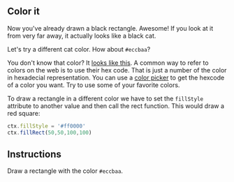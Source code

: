 ## Color it

Now you've already drawn a black rectangle. Awesome! If you look at it from
very far away, it actually looks like a black cat.

Let's try a different cat color. How about `#eccbaa`?

You don't know that color? It [looks like this](http://www.color-hex.com/color/eccbaa).
A common way to refer to colors on the web is to use their hex code. That is just 
a number of the color in hexadecial representation. 
You can use a [color picker](http://www.hexcolortool.com/)  to get the hexcode of a color you want. 
Try to use some of your favorite colors.

To draw a rectangle in a different color we have to set the `fillStyle` attribute
to another value and then call the rect function. This would draw a red square:

```js
ctx.fillStyle = '#ff0000'
ctx.fillRect(50,50,100,100)
```

## Instructions

Draw a rectangle with the color `#eccbaa`.